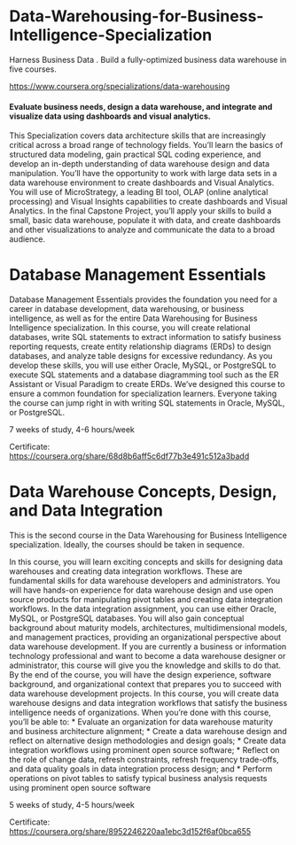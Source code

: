 # Data-Warehousing-for-Business-Intelligence-Specialization
Harness Business Data . Build a fully-optimized business data warehouse in five courses.

https://www.coursera.org/specializations/data-warehousing

#### Evaluate business needs, design a data warehouse, and integrate and visualize data using dashboards and visual analytics.
This Specialization covers data architecture skills that are increasingly critical across a broad range of technology fields. You’ll learn the basics of structured data modeling, gain practical SQL coding experience, and develop an in-depth understanding of data warehouse design and data manipulation. You’ll have the opportunity to work with large data sets in a data warehouse environment to create dashboards and Visual Analytics. You will use of MicroStrategy, a leading BI tool, OLAP (online analytical processing) and Visual Insights capabilities to create dashboards and Visual Analytics. In the final Capstone Project, you’ll apply your skills to build a small, basic data warehouse, populate it with data, and create dashboards and other visualizations to analyze and communicate the data to a broad audience.

# Database Management Essentials
Database Management Essentials provides the foundation you need for a career in database development, data warehousing, or business intelligence, as well as for the entire Data Warehousing for Business Intelligence specialization. In this course, you will create relational databases, write SQL statements to extract information to satisfy business reporting requests, create entity relationship diagrams (ERDs) to design databases, and analyze table designs for excessive redundancy. As you develop these skills, you will use either Oracle, MySQL, or PostgreSQL to execute SQL statements and a database diagramming tool such as the ER Assistant or Visual Paradigm to create ERDs. We’ve designed this course to ensure a common foundation for specialization learners. Everyone taking the course can jump right in with writing SQL statements in Oracle, MySQL, or PostgreSQL.

7 weeks of study, 4-6 hours/week

Certificate: https://coursera.org/share/68d8b6aff5c6df77b3e491c512a3badd

# Data Warehouse Concepts, Design, and Data Integration
This is the second course in the Data Warehousing for Business Intelligence specialization. Ideally, the courses should be taken in sequence.

In this course, you will learn exciting concepts and skills for designing data warehouses and creating data integration workflows. These are fundamental skills for data warehouse developers and administrators. You will have hands-on experience for data warehouse design and use open source products for manipulating pivot tables and creating data integration workflows. In the data integration assignment, you can use either Oracle, MySQL, or PostgreSQL databases. You will also gain conceptual background about maturity models, architectures, multidimensional models, and management practices, providing an organizational perspective about data warehouse development. If you are currently a business or information technology professional and want to become a data warehouse designer or administrator, this course will give you the knowledge and skills to do that. By the end of the course, you will have the design experience, software background, and organizational context that prepares you to succeed with data warehouse development projects. In this course, you will create data warehouse designs and data integration workflows that satisfy the business intelligence needs of organizations. When you’re done with this course, you’ll be able to: * Evaluate an organization for data warehouse maturity and business architecture alignment; * Create a data warehouse design and reflect on alternative design methodologies and design goals; * Create data integration workflows using prominent open source software; * Reflect on the role of change data, refresh constraints, refresh frequency trade-offs, and data quality goals in data integration process design; and * Perform operations on pivot tables to satisfy typical business analysis requests using prominent open source software

5 weeks of study, 4-5 hours/week

Certificate: https://coursera.org/share/8952246220aa1ebc3d152f6af0bca655

